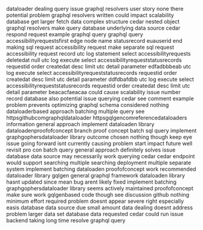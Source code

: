 dataloader dealing query issue graphql resolvers user story none there potential problem graphql resolvers written could impact scalability database get larger fetch data complex structure cedar nested object graphql resolvers make query database underlying data source cedar respond request example graphql query graphql query accessibilityrequestsfirst edge node name statusrecord euauserid end making sql request accessibility request make separate sql request accessibility request record utc log statement select accessibilityrequests deletedat null utc log execute select accessibilityrequeststatusrecords requestid order createdat desc limit utc detail parameter edfadbbbeab utc log execute select accessibilityrequeststatusrecords requestid order createdat desc limit utc detail parameter ddfdbafdbb utc log execute select accessibilityrequeststatusrecords requestid order createdat desc limit utc detail parameter beacacfaeacaa could cause scalability issue number record database also potential issue querying cedar see comment example problem prevents optimizing graphql schema considered nothing dataloaderbased approach batching multiple query see httpsgithubcomgraphqldataloader httpsgqlgencomreferencedataloaders information general approach implement dataloaden library dataloadenproofofconcept branch proof concept batch sql query implement graphgophersdataloader library outcome chosen nothing though keep eye issue going forward isnt currently causing problem start impact future well revisit pro con batch query general approach definitely solves issue database data source may necessarily work querying cedar cedar endpoint would support searching multiple searching deployment multiple separate system implement batching dataloaden proofofconcept work recommended dataloader library gqlgen general graphql framework dataloaden library hasnt updated since mean bug arent likely fixed implement batching graphgophersdataloader library seems actively maintained proofofconcept make sure work gqlgenbased code though see discussion github nothing minimum effort required problem doesnt appear severe right especially easis database data source due small amount data dealing doesnt address problem larger data set database data requested cedar could run issue backend taking long time resolve graphql query